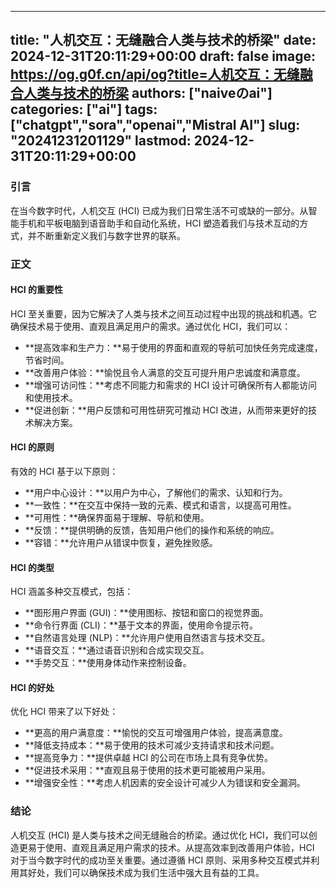 
---
title: "人机交互：无缝融合人类与技术的桥梁"
date: 2024-12-31T20:11:29+00:00
draft: false
image: https://og.g0f.cn/api/og?title=人机交互：无缝融合人类与技术的桥梁
authors: ["naiveのai"]
categories: ["ai"]
tags: ["chatgpt","sora","openai","Mistral AI"]
slug: "20241231201129"
lastmod: 2024-12-31T20:11:29+00:00
---
### 引言

在当今数字时代，人机交互 (HCI) 已成为我们日常生活不可或缺的一部分。从智能手机和平板电脑到语音助手和自动化系统，HCI 塑造着我们与技术互动的方式，并不断重新定义我们与数字世界的联系。

### 正文

#### HCI 的重要性

HCI 至关重要，因为它解决了人类与技术之间互动过程中出现的挑战和机遇。它确保技术易于使用、直观且满足用户的需求。通过优化 HCI，我们可以：

- **提高效率和生产力：**易于使用的界面和直观的导航可加快任务完成速度，节省时间。
- **改善用户体验：**愉悦且令人满意的交互可提升用户忠诚度和满意度。
- **增强可访问性：**考虑不同能力和需求的 HCI 设计可确保所有人都能访问和使用技术。
- **促进创新：**用户反馈和可用性研究可推动 HCI 改进，从而带来更好的技术解决方案。

#### HCI 的原则

有效的 HCI 基于以下原则：

- **用户中心设计：**以用户为中心，了解他们的需求、认知和行为。
- **一致性：**在交互中保持一致的元素、模式和语言，以提高可用性。
- **可用性：**确保界面易于理解、导航和使用。
- **反馈：**提供明确的反馈，告知用户他们的操作和系统的响应。
- **容错：**允许用户从错误中恢复，避免挫败感。

#### HCI 的类型

HCI 涵盖多种交互模式，包括：

- **图形用户界面 (GUI)：**使用图标、按钮和窗口的视觉界面。
- **命令行界面 (CLI)：**基于文本的界面，使用命令提示符。
- **自然语言处理 (NLP)：**允许用户使用自然语言与技术交互。
- **语音交互：**通过语音识别和合成实现交互。
- **手势交互：**使用身体动作来控制设备。

#### HCI 的好处

优化 HCI 带来了以下好处：

- **更高的用户满意度：**愉悦的交互可增强用户体验，提高满意度。
- **降低支持成本：**易于使用的技术可减少支持请求和技术问题。
- **提高竞争力：**提供卓越 HCI 的公司在市场上具有竞争优势。
- **促进技术采用：**直观且易于使用的技术更可能被用户采用。
- **增强安全性：**考虑人机因素的安全设计可减少人为错误和安全漏洞。

### 结论

人机交互 (HCI) 是人类与技术之间无缝融合的桥梁。通过优化 HCI，我们可以创造更易于使用、直观且满足用户需求的技术。从提高效率到改善用户体验，HCI 对于当今数字时代的成功至关重要。通过遵循 HCI 原则、采用多种交互模式并利用其好处，我们可以确保技术成为我们生活中强大且有益的工具。